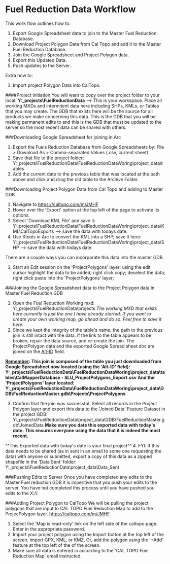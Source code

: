 # Fuel Reduction Data Workflow

This work flow outlines how to:
  1. Export Google Spreadsheet data to join to the Master Fuel Reduction Database.
  2. Download Project Polygon Data from Cal Topo and add it to the Master Fuel Reduction Database.
  3. Join the Google Spreadsheet and Project Polygon data. 
  4. Export this Updated Data.
  5. Push updates to the Server.
  


Extra how to:
  1. Import project Polygon Data into CalTopo.


####Project Initiation
You will want to copy over the project folder to your local:
<b>Y:\_projects\FuelReductionData</b>  --> This is your workspace. Place all working MXDs and intermitent data here including SHPs, KMLs, or Tables that you may create. The GDB that exists here will be the source for all products we make concerning this data. This is the GDB that you will be making permanent edits to and this is the GDB that must be updated to the server so the most recent data can be shared with others.

###Downloading Google Spreadsheet for joining in Arc

  1. Export the Fuels Reduction Database from Google Spreadsheets by:
    File > Download As > Comma-separated Values (.csv, current sheet)
  2. Save that file to the project folder:
    Y:\_projects\FuelReductionData\FuelReductionDataWoring\project_data\tables
  3. Add the current date to the previous table that was located at the path above and click and drag the old table to the Archive Folder. 
  

###Downloading Project Polygon Data from Cal Topo and adding to Master GDB

  1. Navigate to https://caltopo.com/m/JMHF
  2. Hover over the 'Export' option at the top left of the page to activate its options. 
  3. Select 'Download KML File' and save it:
  Y:\_projects\FuelReductionData\FuelReductionDataWoring\project_data\KML\CalTopoExports  --> save the data with todays date.
  4. Use Xtools in Arc to convert the KML into a SHP; save it here:
  Y:\_projects\FuelReductionData\FuelReductionDataWoring\project_data\SHP  --> save the data with todays date.
  
  There are a couple ways you can incorporate this data into the master GDB. 
  1. Start an Edit session on the 'ProjectPolygons' layer; using the edit cursor highlight the data to be added; right click copy; deselect the data; right click paste into the 'ProjectPolygons' layer; 

###Joining the Google Spreadsheet data to the Project Polygon data in Master Fuel Reduction GDB
  
  1. Open the Fuel Reduction Working mxd:
    Y:\_projects\FuelReductionData\projects
    <i>The working MXD that exists here currently is just the one I have already started. If you want to create your own working map, go ahead and do so. Feel free to save it here. </i>
  2. Since we kept the integrity of the table's name, the path to the previous join is still intact with the data. 
    If the link to the table appears to be broken, repair the data source, and re-create the join. The ProjectPolygon data and the
    exported Google Spread sheet doc are joined on the <u>Alt-ID</u> field. 
   
   <b><u> Remember</u>: 
   This join is composed of the table you just downloaded from Google Spreadsheet now located (using the 'Alt-ID' field):
    Y:\_projects\FuelReductionData\FuelReductionDataWoring\project_data\tables\CalMapperDatabase - SLU_ProjectPolygons_Export.csv
    And the 'ProjectPolygons' layer located:
    Y:\_projects\FuelReductionData\FuelReductionDataWoring\project_data\GDB\FuelReductionMaster.gdb\Projects\ProjectPolygons</b>
  
  3. Confirm that the join was successful. Select all records in the Project Polygon layer and export this data to the 'Joined Data'    Feature Dataset in the project GDB:
  Y:\_projects\FuelReductionData\project_data\GDB\FuelReductionMaster.gdb\JoinedData
  <b> Make sure you date this exported data with today's date. This ensures everyone using the data that it is indeed the most recent.</b>
 
 
 ^^This Exported data with today's date is your final project^^
  4. FYI: If this data needs to be shared (as in sent in an email to some one requesting the data) with anyone or submitted, export a copy of this data as a zipped shapefile in the 'Data Sent' folder:
  Y:\_projects\FuelReductionData\project_data\Data_Sent
  
###Pushing Edits to Server
Once you have completed any edits to the Master Fuel reduction GDB it is imperitive that you push your edits to the server. You have not completed this process until you have pushed you edits to the X://.






###Adding Project Polygon to CalTopo
  We will be pulling the project polygons that are input to CAL TOPO Fuel Reduction Map to add to the ProjecPolygon layer. 
  https://caltopo.com/m/JMHF
  
  1. Select the 'Map is read-only' link on the left side of the caltopo page. Enter in the appropriate password.
  2. Import your project polygon using the Import button at the top left of the screen. Import GPX, KML, or KMZ. 
     Or, add the polygon using the '+Add' feature at the top left of the of the screen. 
  3. Make sure all data is entered in according to the 'CAL TOPO Fuel Reduction Map' email instructed.


